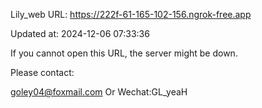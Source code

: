 Lily_web URL: https://222f-61-165-102-156.ngrok-free.app

Updated at: 2024-12-06 07:33:36

If you cannot open this URL, the server might be down.

Please contact: 

goley04@foxmail.com Or Wechat:GL_yeaH